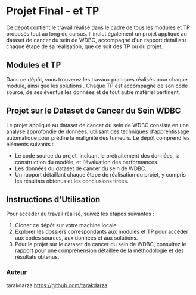 # Projet Final - et TP

Ce dépôt contient le travail réalisé dans le cadre de tous les modules et TP proposés tout au long du cursus. Il inclut également un projet appliqué au dataset de cancer du sein de WDBC, 
accompagné d'un rapport détaillant chaque étape de sa réalisation, que ce soit des TP ou du projet.

## Modules et TP

Dans ce dépôt, vous trouverez les travaux pratiques réalisés pour chaque module, ainsi que les solutions . Chaque TP est accompagné de son code source, de ses éventuelles données et de tout autre matériel pertinent.

## Projet sur le Dataset de Cancer du Sein WDBC

Le projet appliqué au dataset de cancer du sein de WDBC consiste en une analyse approfondie de données, utilisant des techniques d'apprentissage automatique pour prédire la malignité des tumeurs. Le dépôt comprend les éléments suivants :

- Le code source du projet, incluant le prétraitement des données, la construction du modèle, et l'évaluation des performances.
- Les données du dataset de cancer du sein de WDBC.
- Un rapport détaillant chaque étape de réalisation du projet, y compris  les résultats obtenus et les conclusions tirées.

## Instructions d'Utilisation

Pour accéder au travail réalisé, suivez les étapes suivantes :

1. Cloner ce dépôt sur votre machine locale.
2. Explorer les dossiers correspondants aux modules et TP pour accéder aux codes sources, aux données et aux solutions.
3. Pour le projet sur le dataset de cancer du sein de WDBC, consultez le rapport pour une compréhension détaillée de la méthodologie et des résultats obtenus.

### Auteur

tarakdarza
https://github.com/tarakdarza


